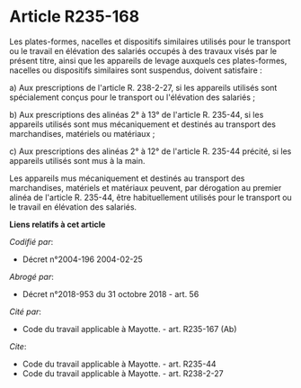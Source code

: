 # Article R235-168

Les plates-formes, nacelles et dispositifs similaires utilisés pour le transport ou le travail en élévation des salariés
occupés à des travaux visés par le présent titre, ainsi que les appareils de levage auxquels ces plates-formes, nacelles ou
dispositifs similaires sont suspendus, doivent satisfaire : 

a) Aux prescriptions de l'article R. 238-2-27, si les appareils utilisés sont spécialement conçus pour le transport ou
l'élévation des salariés ; 

b) Aux prescriptions des alinéas 2° à 13° de l'article R. 235-44, si les appareils utilisés sont mus mécaniquement et
destinés au transport des marchandises, matériels ou matériaux ; 

c) Aux prescriptions des alinéas 2° à 12° de l'article R. 235-44 précité, si les appareils utilisés sont mus à la main. 

Les appareils mus mécaniquement et destinés au transport des marchandises, matériels et matériaux peuvent, par dérogation au
premier alinéa de l'article R. 235-44, être habituellement utilisés pour le transport ou le travail en élévation des
salariés.

**Liens relatifs à cet article**

_Codifié par_:

  - Décret n°2004-196 2004-02-25

_Abrogé par_:

  - Décret n°2018-953 du 31 octobre 2018 - art. 56

_Cité par_:

  - Code du travail applicable à Mayotte. - art. R235-167 (Ab)

_Cite_:

  - Code du travail applicable à Mayotte. - art. R235-44
  - Code du travail applicable à Mayotte. - art. R238-2-27
